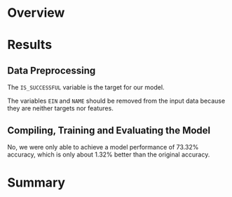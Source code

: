 # Overview

# Results
## Data Preprocessing
<!-- What variable(s) are the targets for your model? -->
The `IS_SUCCESSFUL` variable is the target for our model. 
<!-- What variable(s) are the features for your model? -->

<!-- What variable(s) should be removed from the input data because they are neither targets nor features? -->
The variables `EIN` and `NAME` should be removed from the input data because they are neither targets nor features. 
## Compiling, Training and Evaluating the Model
<!-- How many neurons, layers, and activation functions did you select for your neural network model, and why? -->

<!-- Were you able to achieve the target model performance? -->
No, we were only able to achieve a model performance of 73.32% accuracy, which is only about 1.32% better than the original accuracy. 

<!-- What steps did you take in your attempts to increase model performance? -->

# Summary
<!-- Summarize the overall results of the deep learning model. Include a recommendation for how a different model could solve this classification problem, and then explain your recommendation. -->